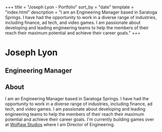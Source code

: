 +++
title = "Joseph Lyon - Portfolio"
sort_by = "date"
template = "index.html"
description = "I am an Engineering Manager based in Saratoga Springs. I have had the opportunity to work in a diverse range of industries, including finance, ad tech, and video games. I am passionate about developing and leading engineering teams to help the members of their reach their maximum potential and achieve their career goals."
+++

# Joseph Lyon

## Engineering Manager

## About

I am an Engineering Manager based in Saratoga Springs. I have had the opportunity to work in
a diverse range of industries, including finance, ad tech, and video games. I am passionate about developing and
leading engineering teams to help the members of their reach their maximum potential and achieve their career goals. I'm currently
building games over at [Wolfjaw Studios](https://www.wolfjawstudios.com) where I am Director of Engineering.